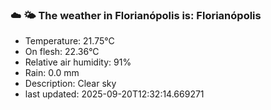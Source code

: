 ### ☁️ 🌤️  The weather in Florianópolis is: Florianópolis

- Temperature: 21.75°C
- On flesh: 22.36°C
- Relative air humidity: 91%
- Rain: 0.0 mm
- Description: Clear sky
- last updated: 2025-09-20T12:32:14.669271
